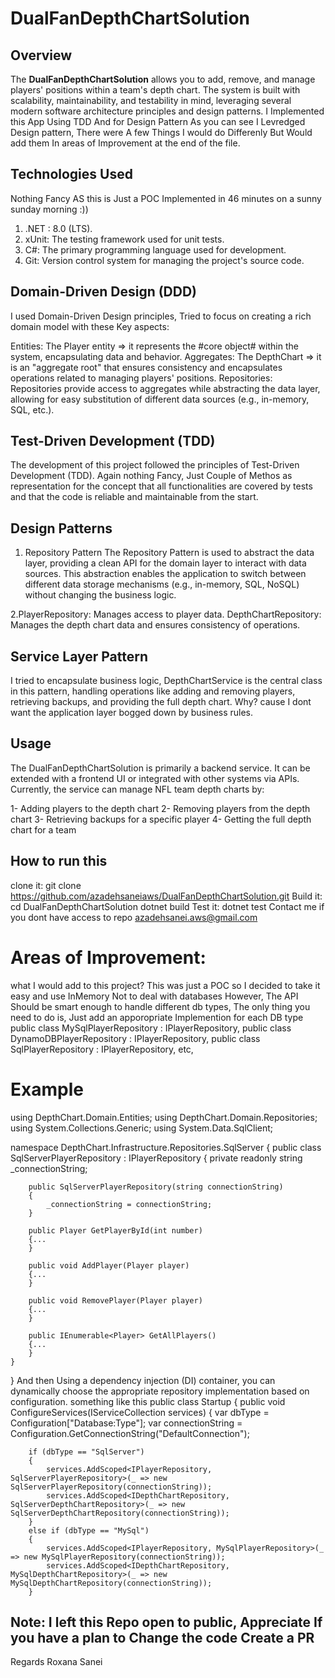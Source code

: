 # **DualFanDepthChartSolution**

## **Overview**

The **DualFanDepthChartSolution** allows you to add, remove, and manage players' positions within a team's depth chart.
The system is built with scalability, maintainability, and testability in mind, leveraging several modern software architecture principles and design patterns.
I Implemented this App Using TDD And for Design Pattern As you can see I Levredged Design pattern, There were A few Things I would do Differenly But Would add them In areas of Improvement  at the end of the  file. 
## Technologies Used 
Nothing Fancy AS this is Just a POC Implemented in 46 minutes on  a sunny sunday morning :))

1. .NET : 8.0 (LTS).
2. xUnit: The testing framework used for unit tests.
3. C#: The primary programming language used for development.
4. Git: Version control system for managing the project's source code.


## Domain-Driven Design (DDD)
I used Domain-Driven Design principles, Tried to focus on creating a rich domain model with these Key aspects:

Entities: The Player entity => it represents the #core object# within the system, encapsulating data and behavior.
Aggregates: The DepthChart => it is  an "aggregate root" that ensures consistency and encapsulates operations related to managing players' positions.
Repositories: Repositories provide access to aggregates while abstracting the data layer, allowing for easy substitution of different data sources (e.g., in-memory, SQL, etc.).

## Test-Driven Development (TDD)
The development of this project followed the principles of Test-Driven Development (TDD). Again nothing Fancy, Just Couple of Methos as representation for the concept 
that all functionalities are covered by tests and that the code is reliable and maintainable from the start.

## Design Patterns
1. Repository Pattern
The Repository Pattern is used to abstract the data layer, providing a clean API for the domain layer to interact with data sources. This abstraction enables the application to switch between different data storage mechanisms (e.g., in-memory, SQL, NoSQL) without changing the business logic.

2.PlayerRepository: Manages access to player data.
DepthChartRepository: Manages the depth chart data and ensures consistency of operations.

## Service Layer Pattern
I tried to encapsulate business logic,  DepthChartService is the central class in this pattern, handling operations like adding and removing players, retrieving backups, and providing the full depth chart.
Why? cause I dont want the application layer  bogged down by business rules. 

## Usage
The DualFanDepthChartSolution is primarily a backend service. It can be extended with a frontend UI or integrated with other systems via APIs. Currently, the service can manage NFL team depth charts by:

1- Adding players to the depth chart
2- Removing players from the depth chart
3- Retrieving backups for a specific player
4- Getting the full depth chart for a team


## How to run this 
clone it: 
git clone https://github.com/azadehsaneiaws/DualFanDepthChartSolution.git
Build it: 
cd DualFanDepthChartSolution
dotnet build
Test it: 
dotnet test
Contact me if you dont have access to repo azadehsanei.aws@gmail.com

# Areas of Improvement: 
what I would add to this project? 
This was just a POC so I decided to take it easy and use InMemory Not to deal with databases However,  The API Should be smart enough to handle different db types, The only thing you need to do is, Just add an apporopriate Implemention for each DB type 
public class MySqlPlayerRepository : IPlayerRepository, public class DynamoDBPlayerRepository : IPlayerRepository, public class SqlPlayerRepository : IPlayerRepository, etc, 
# Example 
using DepthChart.Domain.Entities;
using DepthChart.Domain.Repositories;
using System.Collections.Generic;
using System.Data.SqlClient;

namespace DepthChart.Infrastructure.Repositories.SqlServer
{
    public class SqlServerPlayerRepository : IPlayerRepository
    {
        private readonly string _connectionString;

        public SqlServerPlayerRepository(string connectionString)
        {
            _connectionString = connectionString;
        }

        public Player GetPlayerById(int number)
        {...
        }

        public void AddPlayer(Player player)
        {...
        }

        public void RemovePlayer(Player player)
        {...
        }

        public IEnumerable<Player> GetAllPlayers()
        {...
        }
    }
}
And then Using a dependency injection (DI) container, you can dynamically choose the appropriate repository implementation based on configuration.
something like this 
public class Startup
{
    public void ConfigureServices(IServiceCollection services)
    {
        var dbType = Configuration["Database:Type"];
        var connectionString = Configuration.GetConnectionString("DefaultConnection");

        if (dbType == "SqlServer")
        {
            services.AddScoped<IPlayerRepository, SqlServerPlayerRepository>(_ => new SqlServerPlayerRepository(connectionString));
            services.AddScoped<IDepthChartRepository, SqlServerDepthChartRepository>(_ => new SqlServerDepthChartRepository(connectionString));
        }
        else if (dbType == "MySql")
        {
            services.AddScoped<IPlayerRepository, MySqlPlayerRepository>(_ => new MySqlPlayerRepository(connectionString));
            services.AddScoped<IDepthChartRepository, MySqlDepthChartRepository>(_ => new MySqlDepthChartRepository(connectionString));
        }

## Note: I left this Repo open to public, Appreciate If you have a plan to Change the code Create a PR 
Regards
Roxana Sanei
